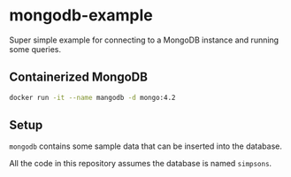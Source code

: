 # mongodb-example
Super simple example for connecting to a MongoDB instance and running some queries.

## Containerized MongoDB
```bash
docker run -it --name mangodb -d mongo:4.2
```
## Setup
`mongodb` contains some sample data that can be inserted into the database.

All the code in this repository assumes the database is named `simpsons`.
